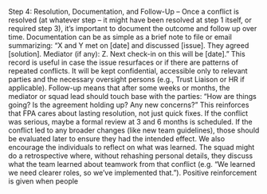 Step 4: Resolution, Documentation, and Follow-Up – Once a conflict is resolved (at whatever step – it might have been resolved at step 1 itself, or required step 3), it’s important to document the outcome and follow up over time. Documentation can be as simple as a brief note to file or email summarizing: “X and Y met on [date] and discussed [issue]. They agreed [solution]. Mediator (if any): Z. Next check-in on this will be [date].” This record is useful in case the issue resurfaces or if there are patterns of repeated conflicts. It will be kept confidential, accessible only to relevant parties and the necessary oversight persons (e.g., Trust Liaison or HR if applicable). Follow-up means that after some weeks or months, the mediator or squad lead should touch base with the parties: “How are things going? Is the agreement holding up? Any new concerns?” This reinforces that FPA cares about lasting resolution, not just quick fixes. If the conflict was serious, maybe a formal review at 3 and 6 months is scheduled. If the conflict led to any broader changes (like new team guidelines), those should be evaluated later to ensure they had the intended effect. We also encourage the individuals to reflect on what was learned. The squad might do a retrospective where, without rehashing personal details, they discuss what the team learned about teamwork from that conflict (e.g. “We learned we need clearer roles, so we’ve implemented that.”). Positive reinforcement is given when people